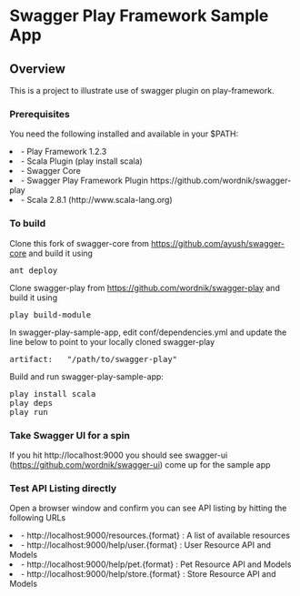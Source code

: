 # Swagger Play Framework Sample App

## Overview
This is a project to illustrate use of swagger plugin on play-framework.


### Prerequisites
You need the following installed and available in your $PATH:

<li>- Play Framework 1.2.3

<li>- Scala Plugin (play install scala)
	
<li>- Swagger Core

<li>- Swagger Play Framework Plugin https://github.com/wordnik/swagger-play

<li>- Scala 2.8.1  (http://www.scala-lang.org)

### To build
Clone this fork of swagger-core from https://github.com/ayush/swagger-core and build it using
<pre>
ant deploy
</pre>

Clone swagger-play from https://github.com/wordnik/swagger-play and build it using
<pre>
play build-module
</pre>

In swagger-play-sample-app, edit conf/dependencies.yml and update the line below to point to your locally cloned swagger-play
<pre>
artifact:   "/path/to/swagger-play"
</pre>

Build and run swagger-play-sample-app:
<pre>
play install scala
play deps
play run
</pre>

### Take Swagger UI for a spin
If you hit http://localhost:9000 you should see swagger-ui (https://github.com/wordnik/swagger-ui) come up for the sample app


### Test API Listing directly
Open a browser window and confirm you can see API listing by hitting the following URLs

<li>- http://localhost:9000/resources.{format} : A list of available resources

<li>- http://localhost:9000/help/user.{format}  : User Resource API and Models

<li>- http://localhost:9000/help/pet.{format}   : Pet Resource API and Models

<li>- http://localhost:9000/help/store.{format} : Store Resource API and Models


